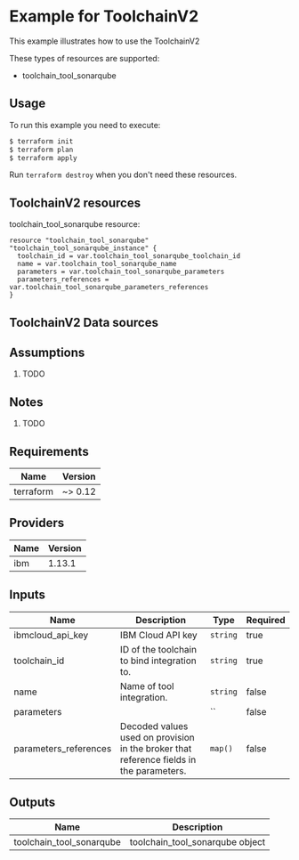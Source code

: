 # Example for ToolchainV2

This example illustrates how to use the ToolchainV2

These types of resources are supported:

* toolchain_tool_sonarqube

## Usage

To run this example you need to execute:

```bash
$ terraform init
$ terraform plan
$ terraform apply
```

Run `terraform destroy` when you don't need these resources.


## ToolchainV2 resources

toolchain_tool_sonarqube resource:

```hcl
resource "toolchain_tool_sonarqube" "toolchain_tool_sonarqube_instance" {
  toolchain_id = var.toolchain_tool_sonarqube_toolchain_id
  name = var.toolchain_tool_sonarqube_name
  parameters = var.toolchain_tool_sonarqube_parameters
  parameters_references = var.toolchain_tool_sonarqube_parameters_references
}
```

## ToolchainV2 Data sources


## Assumptions

1. TODO

## Notes

1. TODO

## Requirements

| Name | Version |
|------|---------|
| terraform | ~> 0.12 |

## Providers

| Name | Version |
|------|---------|
| ibm | 1.13.1 |

## Inputs

| Name | Description | Type | Required |
|------|-------------|------|---------|
| ibmcloud\_api\_key | IBM Cloud API key | `string` | true |
| toolchain_id | ID of the toolchain to bind integration to. | `string` | true |
| name | Name of tool integration. | `string` | false |
| parameters |  | `` | false |
| parameters_references | Decoded values used on provision in the broker that reference fields in the parameters. | `map()` | false |

## Outputs

| Name | Description |
|------|-------------|
| toolchain_tool_sonarqube | toolchain_tool_sonarqube object |
